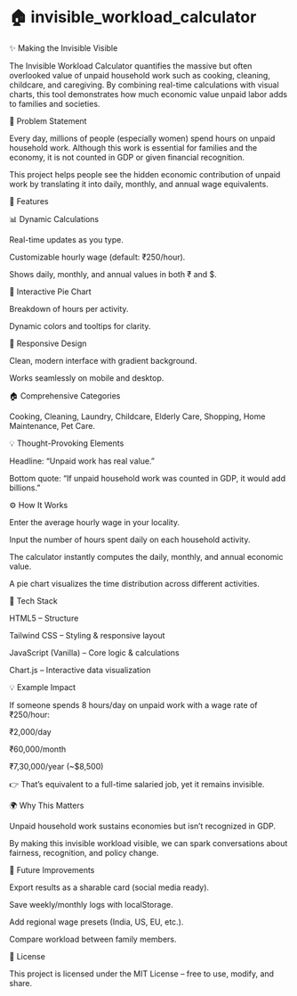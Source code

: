 # 🏠 invisible_workload_calculator

✨ Making the Invisible Visible

The Invisible Workload Calculator quantifies the massive but often overlooked value of unpaid household work such as cooking, cleaning, childcare, and caregiving.
By combining real-time calculations with visual charts, this tool demonstrates how much economic value unpaid labor adds to families and societies.

📌 Problem Statement

Every day, millions of people (especially women) spend hours on unpaid household work.
Although this work is essential for families and the economy, it is not counted in GDP or given financial recognition.

This project helps people see the hidden economic contribution of unpaid work by translating it into daily, monthly, and annual wage equivalents.

🚀 Features

📊 Dynamic Calculations

Real-time updates as you type.

Customizable hourly wage (default: ₹250/hour).

Shows daily, monthly, and annual values in both ₹ and $.

🎨 Interactive Pie Chart

Breakdown of hours per activity.

Dynamic colors and tooltips for clarity.

📱 Responsive Design

Clean, modern interface with gradient background.

Works seamlessly on mobile and desktop.

🏠 Comprehensive Categories

Cooking, Cleaning, Laundry, Childcare, Elderly Care, Shopping, Home Maintenance, Pet Care.

💡 Thought-Provoking Elements

Headline: “Unpaid work has real value.”

Bottom quote: “If unpaid household work was counted in GDP, it would add billions.”

⚙️ How It Works

Enter the average hourly wage in your locality.

Input the number of hours spent daily on each household activity.

The calculator instantly computes the daily, monthly, and annual economic value.

A pie chart visualizes the time distribution across different activities.

📂 Tech Stack

HTML5 – Structure

Tailwind CSS – Styling & responsive layout

JavaScript (Vanilla) – Core logic & calculations

Chart.js – Interactive data visualization

💡 Example Impact

If someone spends 8 hours/day on unpaid work with a wage rate of ₹250/hour:

₹2,000/day

₹60,000/month

₹7,30,000/year (~$8,500)

👉 That’s equivalent to a full-time salaried job, yet it remains invisible.

🌍 Why This Matters

Unpaid household work sustains economies but isn’t recognized in GDP.

By making this invisible workload visible, we can spark conversations about fairness, recognition, and policy change.

🔮 Future Improvements

Export results as a sharable card (social media ready).

Save weekly/monthly logs with localStorage.

Add regional wage presets (India, US, EU, etc.).

Compare workload between family members.

📜 License

This project is licensed under the MIT License – free to use, modify, and share.

